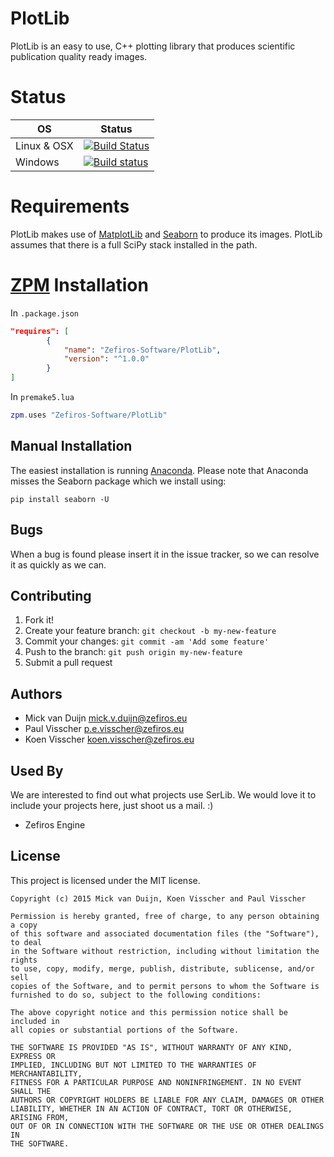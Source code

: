 # PlotLib
PlotLib is an easy to use, C++ plotting library that produces scientific publication quality ready images.

# Status
OS          | Status
----------- | -------
Linux & OSX | [![Build Status](https://travis-ci.org/Zefiros-Software/PlotLib.svg?branch=master)](https://travis-ci.org/Zefiros-Software/PlotLib)
Windows     | [![Build status](https://ci.appveyor.com/api/projects/status/w46ca7on3w4mwv38?svg=true)](https://ci.appveyor.com/project/PaulVisscher/plotlib)

# Requirements
PlotLib makes use of [MatplotLib](http://matplotlib.org/) and [Seaborn](http://stanford.edu/~mwaskom/software/seaborn/) to produce its images.
PlotLib assumes that there is a full SciPy stack installed in the path. 

# [ZPM](zpm.zefiros.eu) Installation

In `.package.json`
```json
"requires": [
		{
			"name": "Zefiros-Software/PlotLib",
			"version": "^1.0.0"
		}
]
```

In `premake5.lua`
```lua
zpm.uses "Zefiros-Software/PlotLib"
```

## Manual Installation
The easiest installation is running [Anaconda](https://www.continuum.io/downloads).
Please note that Anaconda misses the Seaborn package which we install using:

```
pip install seaborn -U
```

## Bugs
When a bug is found please insert it in the issue tracker, so we can resolve it as quickly as we can.

## Contributing
1. Fork it!
2. Create your feature branch: `git checkout -b my-new-feature`
3. Commit your changes: `git commit -am 'Add some feature'`
4. Push to the branch: `git push origin my-new-feature`
5. Submit a pull request

## Authors
* Mick van Duijn <mick.v.duijn@zefiros.eu>
* Paul Visscher <p.e.visscher@zefiros.eu>
* Koen Visscher <koen.visscher@zefiros.eu>

## Used By
We are interested to find out what projects use SerLib. We would love it to include your projects here, 
just shoot us a mail. :)

* Zefiros Engine 

## License
This project is licensed under the MIT license.

```
Copyright (c) 2015 Mick van Duijn, Koen Visscher and Paul Visscher

Permission is hereby granted, free of charge, to any person obtaining a copy
of this software and associated documentation files (the "Software"), to deal
in the Software without restriction, including without limitation the rights
to use, copy, modify, merge, publish, distribute, sublicense, and/or sell
copies of the Software, and to permit persons to whom the Software is
furnished to do so, subject to the following conditions:

The above copyright notice and this permission notice shall be included in
all copies or substantial portions of the Software.

THE SOFTWARE IS PROVIDED "AS IS", WITHOUT WARRANTY OF ANY KIND, EXPRESS OR
IMPLIED, INCLUDING BUT NOT LIMITED TO THE WARRANTIES OF MERCHANTABILITY,
FITNESS FOR A PARTICULAR PURPOSE AND NONINFRINGEMENT. IN NO EVENT SHALL THE
AUTHORS OR COPYRIGHT HOLDERS BE LIABLE FOR ANY CLAIM, DAMAGES OR OTHER
LIABILITY, WHETHER IN AN ACTION OF CONTRACT, TORT OR OTHERWISE, ARISING FROM,
OUT OF OR IN CONNECTION WITH THE SOFTWARE OR THE USE OR OTHER DEALINGS IN
THE SOFTWARE.
```